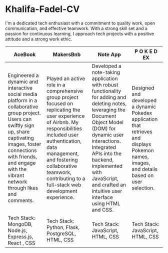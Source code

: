 # Khalifa-Fadel-CV

I'm a dedicated tech enthusiast with a commitment to quality work, open communication, and effective teamwork. With a strong skill set and a passion for continuous learning, I approach tech projects with a positive attitude and a strong work ethic.





| AceBook  | MakersBnb |       Note App        |     P O K E D EX          |
| ------------- | ------------- | ------------- | ------------- |
| Engineered a dynamic and interactive social media platform in a collaborative group project. Users can swiftly sign up, share captivating images, foster connections with friends, and engage with the vibrant network through likes and comments.  | Played an active role in a comprehensive group project focused on replicating the user experience of Airbnb. My responsibilities included user authentication, data management, and fostering collaborative teamwork, contributing to a full-stack web development experience.  |     Developed a note-taking application with robust functionality for adding and deleting notes, leveraging the Document Object Model (DOM) for dynamic user interactions. Integrated APIs into the backend, implemented with JavaScript, and crafted an intuitive user interface using HTML and CSS.          |   Designed and developed a dynamic Pokedex application that retrieves and displays Pokemon names, images, and details based on user selection.            |
| Tech Stack: MongoDB, Node.js, Express.js, React , CSS  | Tech Stack: Python, Flask, PostgreSQL, HTML, CSS  |     Tech Stack: JavaScript, HTML, CSS          |    Tech Stack: JavaScript, HTML, CSS           |
